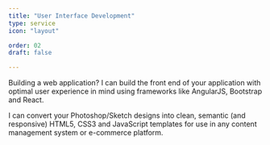 ```yaml
---
title: "User Interface Development"
type: service
icon: "layout"

order: 02
draft: false

---
```


Building a web application? I can build the front end of your application with optimal user experience in mind using frameworks like AngularJS, Bootstrap and React.

I can convert your Photoshop/Sketch designs into clean, semantic (and responsive) HTML5, CSS3 and JavaScript templates for use in any content management system or e-commerce platform.
